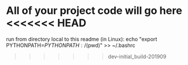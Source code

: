 All of your project code will go here
<<<<<<< HEAD
=======
run from directory local to this readme (in Linux):
echo "export PYTHONPATH=$PYTHONPATH:/$(pwd)" >> ~/.bashrc
>>>>>>> dev-initial_build-201909
